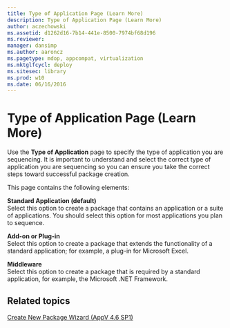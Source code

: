 ```yaml
---
title: Type of Application Page (Learn More)
description: Type of Application Page (Learn More)
author: aczechowski
ms.assetid: d1262d16-7b14-441e-8500-7974bf68d196
ms.reviewer: 
manager: dansimp
ms.author: aaroncz
ms.pagetype: mdop, appcompat, virtualization
ms.mktglfcycl: deploy
ms.sitesec: library
ms.prod: w10
ms.date: 06/16/2016
---
```



# Type of Application Page (Learn More)


Use the **Type of Application** page to specify the type of application you are sequencing. It is important to understand and select the correct type of application you are sequencing so you can ensure you take the correct steps toward successful package creation.

This page contains the following elements:

<a href="" id="standard-application--default-"></a>**Standard Application (default)**  
Select this option to create a package that contains an application or a suite of applications. You should select this option for most applications you plan to sequence.

<a href="" id="add-on-or-plug-in"></a>**Add-on or Plug-in**  
Select this option to create a package that extends the functionality of a standard application; for example, a plug-in for Microsoft Excel.

<a href="" id="middleware"></a>**Middleware**  
Select this option to create a package that is required by a standard application, for example, the Microsoft .NET Framework.

## Related topics


[Create New Package Wizard (AppV 4.6 SP1)](create-new-package-wizard---appv-46-sp1-.md)

 

 





